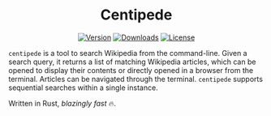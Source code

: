 <div align="center">
    <h1>Centipede</h1>
    <p>
        <a href="https://crates.io/crates/centipede"><img src="https://img.shields.io/crates/v/centipede?label=Version" alt="Version" /></a>
        <a href="https://crates.io/crates/centipede"><img src="https://img.shields.io/crates/d/centipede?label=Downloads" alt="Downloads"></a>
        <a href="https://github.com/hreynier/centipede/blob/main/LICENSE"><img src="https://img.shields.io/badge/license-MIT-green.svg?maxAge=2592000" alt="License" /></a>
    </p>
</div>

`centipede` is a tool to search Wikipedia from the command-line. Given a search query, it returns a list of matching Wikipedia articles, which can be opened to display their contents or directly opened in a browser from the terminal. Articles can be navigated through the terminal. `centipede` supports sequential searches within a single instance.

Written in Rust, *blazingly fast* 🔥.